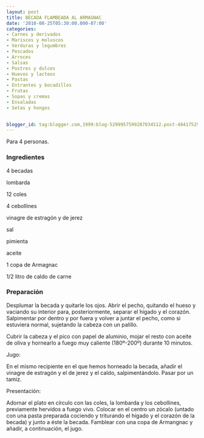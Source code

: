 ```yaml
---
layout: post
title: BECADA FLAMBEADA AL ARMAGNAC
date: '2010-08-25T05:30:00.000-07:00'
categories:
- Carnes y derivados
- Mariscos y moluscos
- Verduras y legumbres
- Pescados
- Arroces
- Salsas
- Postres y dulces
- Huevos y lacteos
- Pastas
- Entrantes y bocadillos
- Frutas
- Sopas y cremas
- Ensaladas
- Setas y hongos
 

blogger_id: tag:blogger.com,1999:blog-5299957599287034512.post-4841752964313328305
---
```


Para 4 personas.

<h3>Ingredientes</h3>

4 becadas

lombarda

12 coles

4 cebollines

vinagre de estragón y de jerez

sal

pimienta

aceite

1 copa de Armagnac

1/2 litro de caldo de carne

<h3>Preparación</h3>

Desplumar la becada y quitarle los ojos. Abrir el pecho, quitando el hueso y vaciando su interior para, posteriormente, separar el hígado y el corazón. Salpimentar por dentro y por fuera y volver a juntar el pecho, como si estuviera normal, sujetando la cabeza con un palillo.

Cubrir la cabeza y el pico con papel de aluminio, mojar el resto con aceite de oliva y hornearlo a fuego muy caliente (180&ordm;-200&ordm;) durante 10 minutos.

Jugo:

En el mismo recipiente en el que hemos horneado la becada, añadir el vinagre de estragón y el de jerez y el caldo, salpimentándolo. Pasar por un tamiz.

Presentación:

Adornar el plato en círculo con las coles, la lombarda y los cebollines, previamente hervidos a fuego vivo. Colocar en el centro un zócalo (untado con una pasta preparada cociendo y triturando el hígado y el corazón de la becada) y junto a éste la becada. Famblear con una copa de Armangnac y añadir, a continuación, el jugo.


